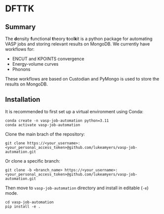 # DFTTK
## Summary
The **d**ensity **f**unctional **t**heory **t**ool**k**it is a python package for automating VASP jobs and storing relevant results on MongoDB. We currently have workflows for:  

- ENCUT and KPOINTS convergence 
- Energy-volume curves
- Phonons

These workflows are based on Custodian and PyMongo is used to store the results on MongoDB. 

## Installation
It is recommended to first set up a virtual environment using Conda:

    conda create -n vasp-job-automation python=3.11      
    conda activate vasp-job-automation

Clone the main brach of the repository:
    
    git clone https://<your_username>:<your_personal_access_token>@github.com/lukeamyers/vasp-job-automation.git

Or clone a specific branch:
    
    git clone -b <branch_name> https://<your_username>:<your_personal_access_token>@github.com/lukeamyers/vasp-job-automation.git

  Then move to `vasp-job-automation` directory and install in editable (`-e`) mode.

    cd vasp-job-automation
    pip install -e .

